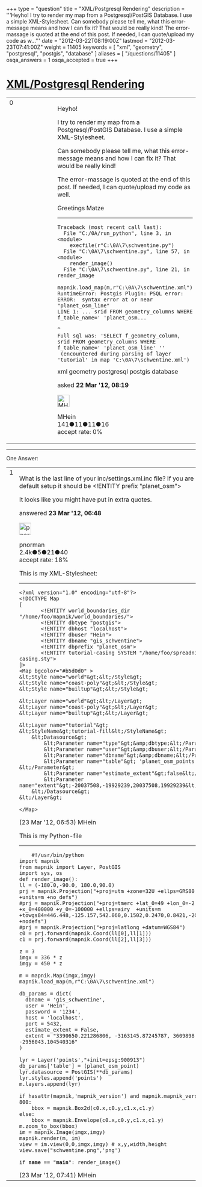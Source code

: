 +++
type = "question"
title = "XML/Postgresql Rendering"
description = '''Heyho! I try to render my map from a Postgresql/PostGIS Database. I use a simple XML-Stylesheet. Can somebody please tell me, what this error-message means and how I can fix it? That would be really kind! The error-massage is quoted at the end of this post. If needed, I can quote/upload my code as w...'''
date = "2012-03-22T08:19:00Z"
lastmod = "2012-03-23T07:41:00Z"
weight = 11405
keywords = [ "xml", "geometry", "postgresql", "postgis", "database" ]
aliases = [ "/questions/11405" ]
osqa_answers = 1
osqa_accepted = true
+++

<div class="headNormal">

# [XML/Postgresql Rendering](/questions/11405/xmlpostgresql-rendering)

</div>

<div id="main-body">

<div id="askform">

<table id="question-table" style="width:100%;">
<colgroup>
<col style="width: 50%" />
<col style="width: 50%" />
</colgroup>
<tbody>
<tr>
<td style="width: 30px; vertical-align: top"><div class="vote-buttons">
<span id="post-11405-upvote" class="ajax-command post-vote up" rel="nofollow" title="I like this post (click again to cancel)"> </span>
<div id="post-11405-score" class="post-score" title="current number of votes">
0
</div>
<span id="post-11405-downvote" class="ajax-command post-vote down" rel="nofollow" title="I dont like this post (click again to cancel)"> </span> <span id="favorite-mark" class="ajax-command favorite-mark" rel="nofollow" title="mark/unmark this question as favorite (click again to cancel)"> </span>
<div id="favorite-count" class="favorite-count">
&#10;</div>
</div></td>
<td><div id="item-right">
<div class="question-body">
<p>Heyho!</p>
<p>I try to render my map from a Postgresql/PostGIS Database. I use a simple XML-Stylesheet.</p>
<p>Can somebody please tell me, what this error-message means and how I can fix it? That would be really kind!</p>
<p>The error-massage is quoted at the end of this post. If needed, I can quote/upload my code as well.</p>
<p>Greetings Matze</p>
<hr />
<pre><code>Traceback (most recent call last):
  File &quot;C:/0A/run_python&quot;, line 3, in &lt;module&gt;
    execfile(r&quot;C:\0A\7\schwentine.py&quot;)
  File &quot;C:\0A\7\schwentine.py&quot;, line 57, in &lt;module&gt;
    render_image()
  File &quot;C:\0A\7\schwentine.py&quot;, line 21, in render_image
    mapnik.load_map(m,r&quot;C:\0A\7\schwentine.xml&quot;)
RuntimeError: Postgis Plugin: PSQL error:
ERROR:  syntax error at or near &quot;planet_osm_line&quot;
LINE 1: ... srid FROM geometry_columns WHERE f_table_name=&#39; &#39;planet_osm...
                                                             ^
Full sql was: &#39;SELECT f_geometry_column, srid FROM geometry_columns WHERE f_table_name=&#39; &#39;planet_osm_line&#39; &#39;&#39;
 (encountered during parsing of layer &#39;tutorial&#39; in map &#39;C:\0A\7\schwentine.xml&#39;)</code></pre>
</div>
<div id="question-tags" class="tags-container tags">
<span class="post-tag tag-link-xml" rel="tag" title="see questions tagged &#39;xml&#39;">xml</span> <span class="post-tag tag-link-geometry" rel="tag" title="see questions tagged &#39;geometry&#39;">geometry</span> <span class="post-tag tag-link-postgresql" rel="tag" title="see questions tagged &#39;postgresql&#39;">postgresql</span> <span class="post-tag tag-link-postgis" rel="tag" title="see questions tagged &#39;postgis&#39;">postgis</span> <span class="post-tag tag-link-database" rel="tag" title="see questions tagged &#39;database&#39;">database</span>
</div>
<div id="question-controls" class="post-controls">
&#10;</div>
<div class="post-update-info-container">
<div class="post-update-info post-update-info-user">
<p>asked <strong>22 Mar '12, 08:19</strong></p>
<img src="https://secure.gravatar.com/avatar/cc0198a02af3c41ad04b61e028c3b126?s=32&amp;d=identicon&amp;r=g" class="gravatar" width="32" height="32" alt="MHein&#39;s gravatar image" />
<p><span>MHein</span><br />
<span class="score" title="141 reputation points">141</span><span title="11 badges"><span class="badge1">●</span><span class="badgecount">11</span></span><span title="11 badges"><span class="silver">●</span><span class="badgecount">11</span></span><span title="16 badges"><span class="bronze">●</span><span class="badgecount">16</span></span><br />
<span class="accept_rate" title="Rate of the user&#39;s accepted answers">accept rate:</span> <span title="MHein has no accepted answers">0%</span></p>
</div>
</div>
<div id="comments-container-11405" class="comments-container">
&#10;</div>
<div id="comment-tools-11405" class="comment-tools">
&#10;</div>
<div class="clear">
&#10;</div>
<div id="comment-11405-form-container" class="comment-form-container">
&#10;</div>
<div class="clear">
&#10;</div>
</div></td>
</tr>
</tbody>
</table>

------------------------------------------------------------------------

<div class="tabBar">

<span id="sort-top"></span>

<div class="headQuestions">

One Answer:

</div>

</div>

<span id="11457"></span>

<div id="answer-container-11457" class="answer accepted-answer">

<table style="width:100%;">
<colgroup>
<col style="width: 50%" />
<col style="width: 50%" />
</colgroup>
<tbody>
<tr>
<td style="width: 30px; vertical-align: top"><div class="vote-buttons">
<span id="post-11457-upvote" class="ajax-command post-vote up" rel="nofollow" title="I like this post (click again to cancel)"> </span>
<div id="post-11457-score" class="post-score" title="current number of votes">
1
</div>
<span id="post-11457-downvote" class="ajax-command post-vote down" rel="nofollow" title="I dont like this post (click again to cancel)"> </span> <span class="accept-answer on" rel="nofollow" title="MHein has selected this answer as the correct answer"> </span>
</div></td>
<td><div class="item-right">
<div class="answer-body">
<p>What is the last line of your inc/settings.xml.inc file? If you are running the default setup it should be &lt;!ENTITY prefix "planet_osm"&gt;</p>
<p>It looks like you might have put in extra quotes.</p>
</div>
<div class="answer-controls post-controls">
&#10;</div>
<div class="post-update-info-container">
<div class="post-update-info post-update-info-user">
<p>answered <strong>23 Mar '12, 06:48</strong></p>
<img src="https://secure.gravatar.com/avatar/5634c46072077e10f5b7c0da9b4bbb62?s=32&amp;d=identicon&amp;r=g" class="gravatar" width="32" height="32" alt="pnorman&#39;s gravatar image" />
<p><span>pnorman</span><br />
<span class="score" title="2352 reputation points"><span>2.4k</span></span><span title="5 badges"><span class="badge1">●</span><span class="badgecount">5</span></span><span title="21 badges"><span class="silver">●</span><span class="badgecount">21</span></span><span title="40 badges"><span class="bronze">●</span><span class="badgecount">40</span></span><br />
<span class="accept_rate" title="Rate of the user&#39;s accepted answers">accept rate:</span> <span title="pnorman has 9 accepted answers">18%</span></p>
</div>
</div>
<div id="comments-container-11457" class="comments-container">
<span id="11458"></span>
<div id="comment-11458" class="comment">
<div id="post-11458-score" class="comment-score">
&#10;</div>
<div class="comment-text">
<p>This is my XML-Stylesheet:</p>
<hr />
<pre><code>&lt;?xml version=&quot;1.0&quot; encoding=&quot;utf-8&quot;?&gt;
&lt;!DOCTYPE Map
[
       &lt;!ENTITY world_boundaries_dir   &quot;/home/foo/mapnik/world_boundaries/&quot;&gt;
       &lt;!ENTITY dbtype &quot;postgis&quot;&gt;
       &lt;!ENTITY dbhost &quot;localhost&quot;&gt;
       &lt;!ENTITY dbuser &quot;Hein&quot;&gt;
       &lt;!ENTITY dbname &quot;gis_schwentine&quot;&gt;
       &lt;!ENTITY dbprefix &quot;planet_osm&quot;&gt;
       &lt;!ENTITY tutorial-casing SYSTEM &quot;/home/foo/spreadnik/tutorial-casing.sty&quot;&gt;
]&gt;
&lt;Map bgcolor=&quot;#b5d0d0&quot; &gt;
&amp;lt;Style name=&quot;world&quot;&amp;gt;&amp;lt;/Style&amp;gt;
&amp;lt;Style name=&quot;coast-poly&quot;&amp;gt;&amp;lt;/Style&amp;gt;
&amp;lt;Style name=&quot;builtup&quot;&amp;gt;&amp;lt;/Style&amp;gt;
&#10;&amp;lt;Layer name=&quot;world&quot;&amp;gt;&amp;lt;/Layer&amp;gt;
&amp;lt;Layer name=&quot;coast-poly&quot;&amp;gt;&amp;lt;/Layer&amp;gt;
&amp;lt;Layer name=&quot;builtup&quot;&amp;gt;&amp;lt;/Layer&amp;gt;
&#10;&amp;lt;Layer name=&quot;tutorial&quot;&amp;gt;
&amp;lt;StyleName&amp;gt;tutorial-fill&amp;lt;/StyleName&amp;gt;
    &amp;lt;Datasource&amp;gt;
        &amp;lt;Parameter name=&quot;type&quot;&amp;gt;&amp;amp;dbtype;&amp;lt;/Parameter&amp;gt;
        &amp;lt;Parameter name=&quot;user&quot;&amp;gt;&amp;amp;dbuser;&amp;lt;/Parameter&amp;gt;
        &amp;lt;Parameter name=&quot;dbname&quot;&amp;gt;&amp;amp;dbname;&amp;lt;/Parameter&amp;gt;
        &amp;lt;Parameter name=&quot;table&quot;&amp;gt; &#39;planet_osm_points&#39; &amp;lt;/Parameter&amp;gt;
        &amp;lt;Parameter name=&quot;estimate_extent&quot;&amp;gt;false&amp;lt;/Parameter&amp;gt;
        &amp;lt;Parameter name=&quot;extent&quot;&amp;gt;-20037508,-19929239,20037508,19929239&amp;lt;/Parameter&amp;gt;
    &amp;lt;/Datasource&amp;gt;
&amp;lt;/Layer&amp;gt;</code></pre>
</code>
<p><code>&lt;/Map&gt; </code></p>
</pre>
</div>
<div id="comment-11458-info" class="comment-info">
<span class="comment-age">(23 Mar '12, 06:53)</span> <span class="comment-user userinfo">MHein</span>
</div>
</div>
<span id="11459"></span>
<div id="comment-11459" class="comment">
<div id="post-11459-score" class="comment-score">
&#10;</div>
<div class="comment-text">
<p>This is my Python-file</p>
<hr />
<pre><code>    #!/usr/bin/python
import mapnik 
from mapnik import Layer, PostGIS
import sys, os
def render_image():
ll = (-180.0,-90.0, 180.0,90.0)
prj = mapnik.Projection(&quot;+proj=utm +zone=32U +ellps=GRS80 +datum=WGS84 +units=m +no_defs&quot;)
#prj = mapnik.Projection(&quot;+proj=tmerc +lat_0=49 +lon_0=-2 +k=0.999601 +x_0=400000 +y_0=-100000 +ellps=airy  +units=m +towgs84=446.448,-125.157,542.060,0.1502,0.2470,0.8421,-20.4894 +units=m +nodefs&quot;)
#prj = mapnik.Projection(&quot;+proj=latlong +datum=WGS84&quot;)
c0 = prj.forward(mapnik.Coord(ll[0],ll[1]))
c1 = prj.forward(mapnik.Coord(ll[2],ll[3]))
&#10;z = 3
imgx = 336 * z
imgy = 450 * z
&#10;m = mapnik.Map(imgx,imgy)
mapnik.load_map(m,r&quot;C:\0A\7\schwentine.xml&quot;)
&#10;db_params = dict(
  dbname = &#39;gis_schwentine&#39;,
  user = &#39;Hein&#39;,
  password = &#39;1234&#39;,
  host = &#39;localhost&#39;,
  port = 5432,
  estimate_extent = False,
  extent = &quot;3390650.221286806, -3163145.87245787, 3609898.596229789, -2956043.104540316&quot;
)
&#10;lyr = Layer(&#39;points&#39;,&quot;+init=epsg:900913&quot;)
db_params[&#39;table&#39;] = (planet_osm_point)
lyr.datasource = PostGIS(**db_params)
lyr.styles.append(&#39;points&#39;)
m.layers.append(lyr)
&#10;if hasattr(mapnik,&#39;mapnik_version&#39;) and mapnik.mapnik_version() &amp;gt;= 800:
    bbox = mapnik.Box2d(c0.x,c0.y,c1.x,c1.y)
else:
    bbox = mapnik.Envelope(c0.x,c0.y,c1.x,c1.y)
m.zoom_to_box(bbox)
im = mapnik.Image(imgx,imgy)
mapnik.render(m, im)
view = im.view(0,0,imgx,imgy) # x,y,width,height
view.save(&quot;schwentine.png&quot;,&#39;png&#39;)</code></pre>
</code>
<p><code>if </code><strong><code>name</code></strong><code> == "</code><strong><code>main</code></strong><code>": render_image() </code></p>
</pre>
</div>
<div id="comment-11459-info" class="comment-info">
<span class="comment-age">(23 Mar '12, 07:41)</span> <span class="comment-user userinfo">MHein</span>
</div>
</div>
</div>
<div id="comment-tools-11457" class="comment-tools">
&#10;</div>
<div class="clear">
&#10;</div>
<div id="comment-11457-form-container" class="comment-form-container">
&#10;</div>
<div class="clear">
&#10;</div>
</div></td>
</tr>
</tbody>
</table>

</div>

<div class="paginator-container-left">

</div>

</hr>

</div>

</div>

